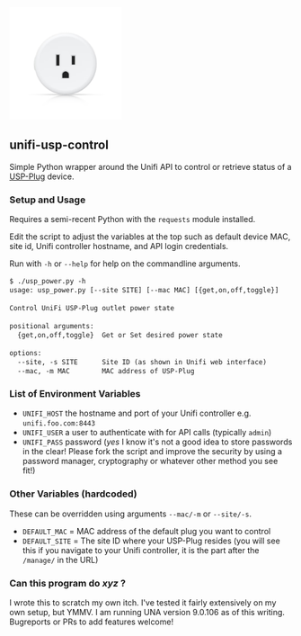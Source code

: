 <img src=usp-plug.png width=200>

## unifi-usp-control

Simple Python wrapper around the Unifi API to control or retrieve status of a [USP-Plug][1] device.

### Setup and Usage

Requires a semi-recent Python with the `requests` module installed.

Edit the script to adjust the variables at the top such as default device MAC, site id, Unifi controller hostname, and API login credentials.

Run with `-h` or `--help` for help on the commandline arguments.

```
$ ./usp_power.py -h
usage: usp_power.py [--site SITE] [--mac MAC] [{get,on,off,toggle}]

Control UniFi USP-Plug outlet power state

positional arguments:
  {get,on,off,toggle}  Get or Set desired power state

options:
  --site, -s SITE      Site ID (as shown in Unifi web interface)
  --mac, -m MAC        MAC address of USP-Plug
```

### List of Environment Variables

- `UNIFI_HOST` the hostname and port of your Unifi controller e.g. `unifi.foo.com:8443`
- `UNIFI_USER` a user to authenticate with for API calls (typically `admin`)
- `UNIFI_PASS` password (_yes_ I know it's not a good idea to store passwords in the clear! Please fork the script and improve the security by using a password manager, cryptography or whatever other method you see fit!)

### Other Variables (hardcoded)

These can be overridden using arguments `--mac/-m` or `--site/-s`.

- `DEFAULT_MAC` = MAC address of the default plug you want to control
- `DEFAULT_SITE` = The site ID where your USP-Plug resides (you will see this if you navigate to your Unifi controller, it is the part after the `/manage/` in the URL)

### Can this program do _xyz_ ?

I wrote this to scratch my own itch. I've tested it fairly extensively on my own setup, but YMMV. I am running UNA version 9.0.106 as of this writing. Bugreports or PRs to add features welcome!


[1]: https://store.ui.com/us/en/products/unifi-smart-power
